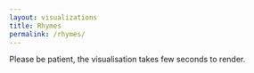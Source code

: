```yaml
---
layout: visualizations
title: Rhymes
permalink: /rhymes/
---
```


Please be patient, the visualisation takes few seconds to render.

<svg width="1080" height="47200" id="stacked"></svg>